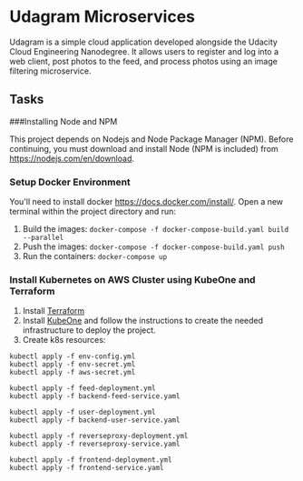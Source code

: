 # Udagram Microservices

Udagram is a simple cloud application developed alongside the Udacity Cloud Engineering Nanodegree. It allows users to register and log into a web client, post photos to the feed, and process photos using an image filtering microservice.

## Tasks

###Installing Node and NPM

This project depends on Nodejs and Node Package Manager (NPM). Before continuing, you must download and install Node (NPM is included) from https://nodejs.com/en/download.

### Setup Docker Environment
You'll need to install docker https://docs.docker.com/install/. Open a new terminal within the project directory and run:

1. Build the images: `docker-compose -f docker-compose-build.yaml build --parallel`
2. Push the images: `docker-compose -f docker-compose-build.yaml push`
3. Run the containers: `docker-compose up`

### Install Kubernetes on AWS Cluster using KubeOne and Terraform

1. Install [Terraform](https://learn.hashicorp.com/terraform/getting-started/install.html)
2. Install [KubeOne](https://github.com/kubermatic/kubeone/blob/master/docs/quickstart-aws.md) and follow the instructions to create the needed infrastructure to deploy the project.
3. Create k8s resources:

```
kubectl apply -f env-config.yml
kubectl apply -f env-secret.yml
kubectl apply -f aws-secret.yml

kubectl apply -f feed-deployment.yml
kubectl apply -f backend-feed-service.yaml

kubectl apply -f user-deployment.yml
kubectl apply -f backend-user-service.yaml

kubectl apply -f reverseproxy-deployment.yml
kubectl apply -f reverseproxy-service.yaml

kubectl apply -f frontend-deployment.yml
kubectl apply -f frontend-service.yaml
```
